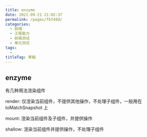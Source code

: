 ```yaml
---
title: enzyme
date: 2021-09-21 21:02:37
permalink: /pages/fbf48d/
categories: 
  - 前端
  - 工程能力
  - 前端测试
  - 单元测试
tags: 
  - 
titleTag: 草稿
---
```

## enzyme

有几种用法渲染组件

render: 仅渲染当前组件，不提供其他操作，不处理子组件，一般用在 toMatchSnapshot 上

mount: 渲染当前组件及子组件，并提供操作

shallow: 渲染当前组件并提供操作，不处理子组件

